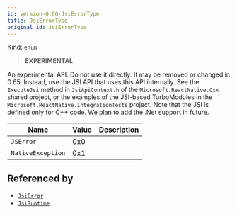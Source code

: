 ```yaml
---
id: version-0.66-JsiErrorType
title: JsiErrorType
original_id: JsiErrorType
---
```


Kind: `enum`

> **EXPERIMENTAL**

An experimental API. Do not use it directly. It may be removed or changed in 0.65. Instead, use the JSI API that uses this API internally.
See the `ExecuteJsi` method in `JsiApiContext.h` of the `Microsoft.ReactNative.Cxx` shared project, or the examples of the JSI-based TurboModules in the `Microsoft.ReactNative.IntegrationTests` project.
Note that the JSI is defined only for C++ code. We plan to add the .Net support in future.

| Name |  Value | Description |
|--|--|--|
|`JSError` | 0x0  |  |
|`NativeException` | 0x1  |  |


## Referenced by
- [`JsiError`](JsiError)
- [`JsiRuntime`](JsiRuntime)
